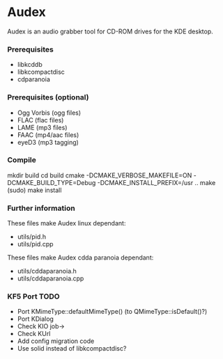 Audex
=====

Audex is an audio grabber tool for CD-ROM drives for the KDE desktop.

### Prerequisites

* libkcddb
* libkcompactdisc
* cdparanoia

### Prerequisites (optional)

* Ogg Vorbis (ogg files)
* FLAC (flac files)
* LAME (mp3 files)
* FAAC (mp4/aac files)
* eyeD3 (mp3 tagging)

### Compile

mkdir build
cd build
cmake -DCMAKE_VERBOSE_MAKEFILE=ON -DCMAKE_BUILD_TYPE=Debug -DCMAKE_INSTALL_PREFIX=/usr ..
make
(sudo) make install

### Further information

These files make Audex linux dependant:

* utils/pid.h
* utils/pid.cpp

These files make Audex cdda paranoia dependant:

* utils/cddaparanoia.h
* utils/cddaparanoia.cpp

### KF5 Port TODO

* Port KMimeType::defaultMimeType() (to QMimeType::isDefault()?)
* Port KDialog
* Check KIO job->
* Check KUrl
* Add config migration code
* Use solid instead of libkcompactdisc?

